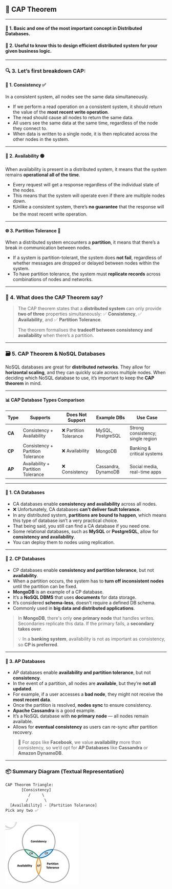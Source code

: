 

## 🧠 **CAP Theorem**

---

#### 📌 1. Basic and one of the most important concept in Distributed Databases.

#### 📌 2. Useful to know this to design efficient distributed system for your given business logic.

---

### 🔍 3. Let’s first breakdown **CAP**:

#### 📘 1. **Consistency** ✅

In a consistent system, all nodes see the same data simultaneously.

* If we perform a read operation on a consistent system, it should return the value of the **most recent write operation**.
* The read should cause all nodes to return the same data.
* All users see the same data at the same time, regardless of the node they connect to.
* When data is written to a single node, it is then replicated across the other nodes in the system.

---

#### 🔁 2. **Availability** 🟢

When availability is present in a distributed system, it means that the system remains **operational all of the time**.

* Every request will get a response regardless of the individual state of the nodes.
* This means that the system will operate even if there are multiple nodes down.
* ❗Unlike a consistent system, there’s **no guarantee** that the response will be the most recent write operation.

---

#### 🌐 3. **Partition Tolerance** 🔗

When a distributed system encounters a **partition**, it means that there’s a break in communication between nodes.

* If a system is partition-tolerant, the system does **not fail**, regardless of whether messages are dropped or delayed between nodes within the system.
* To have partition tolerance, the system must **replicate records** across combinations of nodes and networks.

---

### 📣 4. What does the **CAP Theorem** say?

> The CAP theorem states that a **distributed system** can only provide **two of three** properties simultaneously:
> ✅ **Consistency**, ✅ **Availability**, and ✅ **Partition Tolerance**.
>
> The theorem formalises the **tradeoff between consistency and availability** when there’s a partition.

---

### 🗃️ 5. CAP Theorem & NoSQL Databases

NoSQL databases are great for **distributed networks**.
They allow for **horizontal scaling**, and they can quickly scale across multiple nodes.
When deciding which NoSQL database to use, it’s important to keep the **CAP theorem** in mind.

---

#### 📊 CAP Database Types Comparison

| **Type** | **Supports**                       | **Does Not Support**  | **Example DBs**     | **Use Case**                      |
| -------- | ---------------------------------- | --------------------- | ------------------- | --------------------------------- |
| **CA**   | Consistency + Availability         | ❌ Partition Tolerance | MySQL, PostgreSQL   | Strong consistency; single region |
| **CP**   | Consistency + Partition Tolerance  | ❌ Availability        | MongoDB             | Banking & critical systems        |
| **AP**   | Availability + Partition Tolerance | ❌ Consistency         | Cassandra, DynamoDB | Social media, real-time apps      |

---

#### 🔷 1. **CA Databases**

* CA databases enable **consistency and availability** across all nodes.
* ❌ Unfortunately, CA databases **can’t deliver fault tolerance**.
* In any distributed system, **partitions are bound to happen**, which means this type of database isn’t a very practical choice.
* That being said, you still can find a CA database if you need one.
* Some relational databases, such as **MySQL** or **PostgreSQL**, allow for **consistency and availability**.
* You can deploy them to nodes using replication.

---

#### 🔷 2. **CP Databases**

* CP databases enable **consistency and partition tolerance**, but not **availability**.
* When a partition occurs, the system has to **turn off inconsistent nodes** until the partition can be fixed.
* **MongoDB** is an example of a CP database.
* It’s a **NoSQL DBMS** that uses **documents** for data storage.
* It’s considered **schema-less**, doesn’t require a defined DB schema.
* Commonly used in **big data and distributed applications**.

> In **MongoDB**, there's only **one primary node** that handles writes.
> Secondaries replicate this data. If the primary fails, a **secondary takes over**.
>
> 💡 In a **banking system**, availability is not as important as consistency, so **CP is preferred**.

---

#### 🔷 3. **AP Databases**

* AP databases enable **availability and partition tolerance**, but not **consistency**.
* In the event of a partition, all nodes are **available**, but they’re **not all updated**.
* For example, if a user accesses a **bad node**, they might not receive the **most recent data**.
* Once the partition is resolved, **nodes sync** to ensure consistency.
* **Apache Cassandra** is a good example.
* It’s a NoSQL database with **no primary node** — all nodes remain available.
* Allows for **eventual consistency** as users can re-sync after partition recovery.

> 💬 For apps like **Facebook**, we value **availability** more than consistency, so we’d opt for **AP Databases** like **Cassandra** or **Amazon DynamoDB**.

---

### 📦 Summary Diagram (Textual Representation)

```
CAP Theorem Triangle:
       [Consistency]
          /     \
         /       \
  [Availability] - [Partition Tolerance]
Pick any two ✅
```
![alt text](image-2.png)
---
